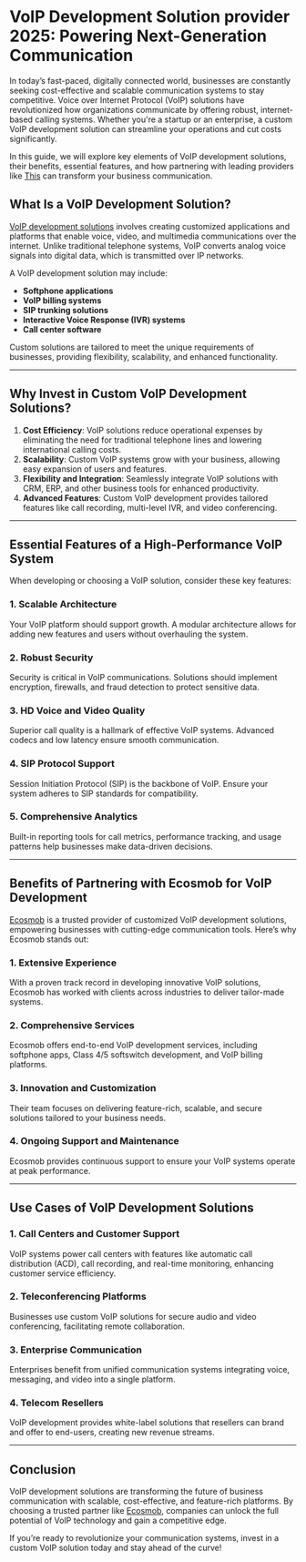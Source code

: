 # VoIP Development Solution provider 2025: Powering Next-Generation Communication

In today’s fast-paced, digitally connected world, businesses are constantly seeking cost-effective and scalable communication systems to stay competitive. Voice over Internet Protocol (VoIP) solutions have revolutionized how organizations communicate by offering robust, internet-based calling systems. Whether you're a startup or an enterprise, a custom VoIP development solution can streamline your operations and cut costs significantly.

In this guide, we will explore key elements of VoIP development solutions, their benefits, essential features, and how partnering with leading providers like [This](https://www.ecosmob.com/) can transform your business communication.

## What Is a VoIP Development Solution?

[VoIP development solutions](https://www.ecosmob.com/voip-solutions-provider/) involves creating customized applications and platforms that enable voice, video, and multimedia communications over the internet. Unlike traditional telephone systems, VoIP converts analog voice signals into digital data, which is transmitted over IP networks.

A VoIP development solution may include:
- **Softphone applications**
- **VoIP billing systems**
- **SIP trunking solutions**
- **Interactive Voice Response (IVR) systems**
- **Call center software**

Custom solutions are tailored to meet the unique requirements of businesses, providing flexibility, scalability, and enhanced functionality.

---

## Why Invest in Custom VoIP Development Solutions?

1. **Cost Efficiency**: VoIP solutions reduce operational expenses by eliminating the need for traditional telephone lines and lowering international calling costs.
2. **Scalability**: Custom VoIP systems grow with your business, allowing easy expansion of users and features.
3. **Flexibility and Integration**: Seamlessly integrate VoIP solutions with CRM, ERP, and other business tools for enhanced productivity.
4. **Advanced Features**: Custom VoIP development provides tailored features like call recording, multi-level IVR, and video conferencing.

---

## Essential Features of a High-Performance VoIP System

When developing or choosing a VoIP solution, consider these key features:

### 1. **Scalable Architecture**
Your VoIP platform should support growth. A modular architecture allows for adding new features and users without overhauling the system.

### 2. **Robust Security**
Security is critical in VoIP communications. Solutions should implement encryption, firewalls, and fraud detection to protect sensitive data.

### 3. **HD Voice and Video Quality**
Superior call quality is a hallmark of effective VoIP systems. Advanced codecs and low latency ensure smooth communication.

### 4. **SIP Protocol Support**
Session Initiation Protocol (SIP) is the backbone of VoIP. Ensure your system adheres to SIP standards for compatibility.

### 5. **Comprehensive Analytics**
Built-in reporting tools for call metrics, performance tracking, and usage patterns help businesses make data-driven decisions.

---

## Benefits of Partnering with Ecosmob for VoIP Development

[Ecosmob](https://www.ecosmob.com/) is a trusted provider of customized VoIP development solutions, empowering businesses with cutting-edge communication tools. Here’s why Ecosmob stands out:

### 1. **Extensive Experience**
With a proven track record in developing innovative VoIP solutions, Ecosmob has worked with clients across industries to deliver tailor-made systems.

### 2. **Comprehensive Services**
Ecosmob offers end-to-end VoIP development services, including softphone apps, Class 4/5 softswitch development, and VoIP billing platforms.

### 3. **Innovation and Customization**
Their team focuses on delivering feature-rich, scalable, and secure solutions tailored to your business needs.

### 4. **Ongoing Support and Maintenance**
Ecosmob provides continuous support to ensure your VoIP systems operate at peak performance.

---

## Use Cases of VoIP Development Solutions

### 1. **Call Centers and Customer Support**
VoIP systems power call centers with features like automatic call distribution (ACD), call recording, and real-time monitoring, enhancing customer service efficiency.

### 2. **Teleconferencing Platforms**
Businesses use custom VoIP solutions for secure audio and video conferencing, facilitating remote collaboration.

### 3. **Enterprise Communication**
Enterprises benefit from unified communication systems integrating voice, messaging, and video into a single platform.

### 4. **Telecom Resellers**
VoIP development provides white-label solutions that resellers can brand and offer to end-users, creating new revenue streams.

---

## Conclusion

VoIP development solutions are transforming the future of business communication with scalable, cost-effective, and feature-rich platforms. By choosing a trusted partner like [Ecosmob](https://www.ecosmob.com/), companies can unlock the full potential of VoIP technology and gain a competitive edge.

If you’re ready to revolutionize your communication systems, invest in a custom VoIP solution today and stay ahead of the curve!
